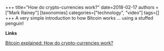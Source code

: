 +++
title="How do crypto-currencies work?"
date=2018-02-17
authors = ["Mark Rainey"]
[taxonomies]
categories=["technology", "video"]
tags=[]
+++
A very simple introduction to how Bitcoin works ... using a stuffed penguin!
<!-- more -->

__Links__

[Bitcoin explained: How do crypto-currencies work?](http://www.bbc.co.uk/news/av/technology-43026143/bitcoin-explained-how-do-crypto-currencies-work)
